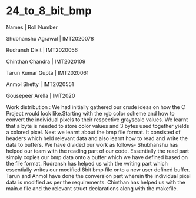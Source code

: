 # 24_to_8_bit_bmp

Names                 |      Roll Number

Shubhanshu Agrawal    |      IMT2020078

Rudransh Dixit        |      IMT2020056

Chinthan Chandra      |      IMT2020109

Tarun Kumar Gupta     |      IMT2020061

Anmol Shetty          |      IMT2020551

Gousepeer Arella      |      IMT2020


Work distribution : We had initially gathered our crude ideas on how the C Project would look like.Starting with the rgb color scheme and how to convert the individual pixels to their respective grayscale values. We learnt that a byte is needed to store color values and 3 bytes used together yields a colored pixel. Next we learnt about the bmp file format. It consisted of headers which held relevant data and also learnt how to read and write the data to buffers. We have divided our work as follows-
Shubhanshu has helped our team with the reading part of our code. Essentially the read part simply copies our bmp data onto a buffer which we have defined based on the file format.
Rudransh has helped us with the writing part which essentially writes our modified 8bit bmp file onto a new user defined buffer.
Tarun and Anmol have done the conversion part wherein the individual pixel data is modified as per the requirements.
Chinthan has helped us with the main.c file and the relevant struct declarations along with the makefile.
